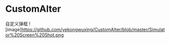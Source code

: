 # CustomAlter
自定义弹框
![image]https://github.com/yekongwuxing/CustomAlter/blob/master/Simulator%20Screen%20Shot.png
